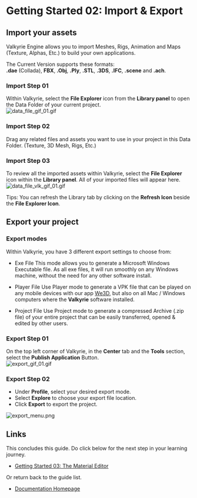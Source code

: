 # Getting Started 02: Import & Export

## Import your assets
Valkyrie Engine allows you to import Meshes, Rigs, Animation and Maps (Texture, Alphas, Etc.) to build your own applications.  

The Current Version supports these formats:  
**.dae** (Collada), **FBX**, **.Obj**, **.Ply**, **.STL**, **.3DS**, **.IFC**, **.scene** and **.ach**.  

### Import Step 01
Within Valkyrie, select the **File Explorer** icon from the **Library panel** to open the Data Folder of your current project.  
![data_file_gif_01.gif](https://cdn2.talansoft.com/ftp/img/tutorial_sample_images/recent/data_file_gif_01.gif)  

### Import Step 02 
Drag any related files and assets you want to use in your project in this Data Folder. (Texture, 3D Mesh, Rigs, Etc.)  

### Import Step 03
To review all the imported assets within Valkyrie, select the **File Explorer** icon within the **Library panel**. All of your imported files will appear here.  
![data_file_vlk_gif_01.gif](https://cdn2.talansoft.com/ftp/img/tutorial_sample_images/recent/data_file_vlk_gif_01.gif)  

Tips: You can refresh the Library tab by clicking on the **Refresh Icon** beside the **File Explorer Icon**.  

## Export your project

### Export modes
Within Valkyrie, you have 3 different export settings to choose from:  

* Exe File
This mode allows you to generate a Microsoft Windows Executable file. As all exe files, it will run smoothly on any Windows machine, without the need for any other software install.  

* Player File
Use Player mode to generate a VPK file that can be played on any mobile devices with our app [We3D](https://www.talansoft.com/vlk/downloads#we3d), but also on all Mac / Windows computers where the **Valkyrie** software installed.  

* Project File
Use Project mode to generate a compressed Archive (.zip file) of your entire project that can be easily transferred, opened & edited by other users.  

### Export Step 01
On the top left corner of Valkyrie, in the **Center** tab and the **Tools** section, select the **Publish Application** Button.  
![export_gif_01.gif](https://cdn2.talansoft.com/ftp/img/tutorial_basic_image/export/export_gif_01.gif)  

### Export Step 02
* Under **Profile**, select your desired export mode. 
* Select **Explore** to choose your export file location.
* Click **Export** to export the project. 

![export_menu.png](https://cdn2.talansoft.com/ftp/img/tutorial_basic_image/export/export_menu.png)  

## Links
This concludes this guide. Do click below for the next step in your learning journey.  
- [Getting Started 03: The Material Editor](VlkGuides/Material-Editor)  

Or return back to the guide list.  
- [Documentation Homepage](https://www.talansoft.com/md/docs/home)  

